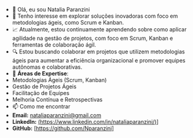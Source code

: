 - 👋 Olá, eu sou Natalia Paranzini
- 👀 Tenho interesse em explorar soluções inovadoras com foco em metodologias ágeis, como Scrum e Kanban.
- 📈 Atualmente, estou continuamente aprendendo sobre como aplicar agilidade na gestão de projetos, com foco em Scrum, Kanban e ferramentas de colaboração ágil.
- 🔍 Estou buscando colaborar em projetos que utilizem metodologias ágeis para aumentar a eficiência organizacional e promover equipes autônomas e colaborativas.
- 🚀 **Áreas de Expertise**:
- Metodologias Ágeis (Scrum, Kanban)
- Gestão de Projetos Ágeis
- Facilitação de Equipes
- Melhoria Contínua e Retrospectivas
- 📫 Como me encontrar
- **Email:** [nataliaparanzini@gmail.com](mailto:seu.email@example.com)
- **LinkedIn:** [(https://www.linkedin.com/in/nataliaparanzini/)](https://www.linkedin.com/in/nataliaparanzini/)]
- **GitHub:** [https://github.com/Nparanzini]

<!---
Nparanzini/Nparanzini is a ✨ special ✨ repository because its `README.md` (this file) appears on your GitHub profile.
You can click the Preview link to take a look at your changes.
--->
